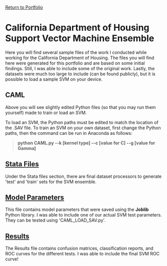 [Return to Portfolio](https://kgalvancuesta.github.io/portfolio/)

# California Department of Housing Support Vector Machine Ensemble

Here you will find several sample files of the work I conducted while working for the California Department of Housing. The files you will find here were generated for this portfolio and are based on some initial findings. Still, I was able to include some of the original work. Lastly, the datasets were much too large to include (can be found publicly), but it is possible to load a sample SVM on your device.

## CAML
Above you will see slightly edited Python files (so that you may run them yourself) made to train or load an SVM.

To load an SVM, the Python paths must be edited to match the location of the .SAV file. To train an SVM on your own dataset, first change the Python paths, then the command can be run in Anaconda as follows:  

> **python CAML.py --k [kernel type] --c [value for C] --g [value for Gamma]**
 
## [Stata Files](https://github.com/kgalvancuesta/portfolio/tree/main/CA%20SVM%20Model/Stata%20Files)
Under the Stata files section, there are final dataset processors to generate 'test' and 'train' sets for the SVM ensemble.

## [Model Parameters](https://github.com/kgalvancuesta/portfolio/tree/main/CA%20SVM%20Model/Model%20Parameters)
This file contains model parameters that were saved using the **Joblib** Python library. I was able to include one of our actual SVM test parameters. They can be tested using 'CAML_LOAD_SAV.py'.

## [Results](https://github.com/kgalvancuesta/portfolio/tree/main/CA%20SVM%20Model/Results)
The Results file contains confusion matrices, classification reports, and ROC curves for the different tests. I was able to include the final SVM ROC curve!
